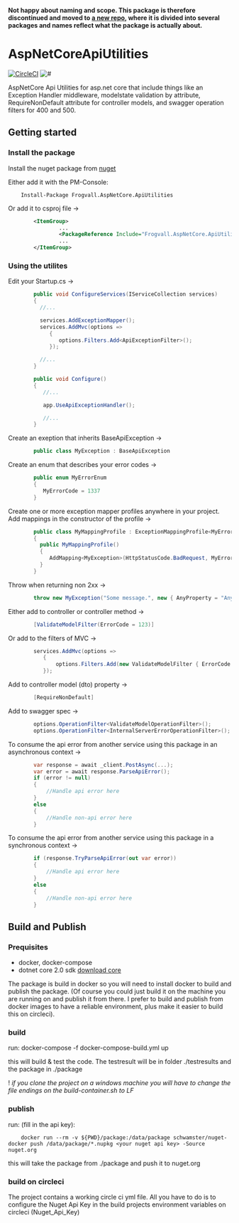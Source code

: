 **Not happy about naming and scope. This package is therefore discontinued and moved to [a new repo](https://github.com/Frogvall/aspnetcore-exceptionhandler), where it is divided into several packages and names reflect what the package is actually about.**

# AspNetCoreApiUtilities

[![CircleCI](https://circleci.com/gh/schwamster/HttpService.svg?style=shield&circle-token)](https://circleci.com/gh/Frogvall/AspNetCoreApiUtilities)
![#](https://img.shields.io/nuget/v/Frogvall.AspNetCore.ApiUtilities.svg)

AspNetCore Api Utilities for asp.net core that include things like an Exception Handler middleware, modelstate validation by attribute, RequireNonDefault attribute for controller models, and swagger operation filters for 400 and 500.

## Getting started

### Install the package
Install the nuget package from [nuget](https://www.nuget.org/packages/Frogvall.AspNetCore.ApiUtilities/)

Either add it with the PM-Console:

        Install-Package Frogvall.AspNetCore.ApiUtilities

Or add it to csproj file ->
```xml
        <ItemGroup>
                ...
                <PackageReference Include="Frogvall.AspNetCore.ApiUtilities" Version="x.y.z" />
                ...
        </ItemGroup>
```
### Using the utilites

Edit your Startup.cs ->
```cs
        public void ConfigureServices(IServiceCollection services)
        {
          //...

          services.AddExceptionMapper();
          services.AddMvc(options =>
             {
                options.Filters.Add<ApiExceptionFilter>();
             });

          //...
        }

        public void Configure()
        {
           //...

           app.UseApiExceptionHandler();

           //...
        }
```
Create an exeption that inherits BaseApiException ->
```cs
        public class MyException : BaseApiException
```

Create an enum that describes your error codes ->
```cs
        public enum MyErrorEnum
        {
           MyErrorCode = 1337
        }
```

Create one or more exception mapper profiles anywhere in your project. Add mappings in the constructor of the profile ->
```cs
        public class MyMappingProfile : ExceptionMappingProfile<MyErrorEnum>
        {
          public MyMappingProfile()
          {
             AddMapping<MyException>(HttpStatusCode.BadRequest, MyErrorEnum.MyErrorCode);
          }
        }
```
Throw when returning non 2xx ->
```cs
        throw new MyException("Some message.", new { AnyProperty = "AnyValue."});
```
Either add to controller or controller method ->
```cs
        [ValidateModelFilter(ErrorCode = 123)]
```
Or add to the filters of MVC ->
```cs
        services.AddMvc(options =>
           {
               options.Filters.Add(new ValidateModelFilter { ErrorCode = 123 } );
           });
```

Add to controller model (dto) property ->
```cs
        [RequireNonDefault]
```
Add to swagger spec ->
```cs
        options.OperationFilter<ValidateModelOperationFilter>();
        options.OperationFilter<InternalServerErrorOperationFilter>();
```

To consume the api error from another service using this package in an asynchronous context ->
```cs
        var response = await _client.PostAsync(...);
        var error = await response.ParseApiError();
        if (error != null)
        {
            //Handle api error here
        }
        else
        {
            //Handle non-api error here
        }
```

To consume the api error from another service using this package in a synchronous context ->
```cs
        if (response.TryParseApiError(out var error))
        {
            //Handle api error here
        }
        else
        {
            //Handle non-api error here
        }
```

## Build and Publish

### Prequisites

* docker, docker-compose
* dotnet core 2.0 sdk  [download core](https://www.microsoft.com/net/core)

The package is build in docker so you will need to install docker to build and publish the package.
(Of course you could just build it on the machine you are running on and publish it from there.
I prefer to build and publish from docker images to have a reliable environment, plus make it easier
to build this on circleci).

### build

run:
        docker-compose -f docker-compose-build.yml up

this will build & test the code. The testresult will be in folder ./testresults and the package in ./package

! *if you clone the project on a windows machine you will have to change the file endings on the build-container.sh to LF*

### publish

run: (fill in the api key):

        docker run --rm -v ${PWD}/package:/data/package schwamster/nuget-docker push /data/package/*.nupkg <your nuget api key> -Source nuget.org

this will take the package from ./package and push it to nuget.org

### build on circleci

The project contains a working circle ci yml file. All you have to do is to configure the Nuget Api Key in the build projects environment variables on circleci (Nuget_Api_Key)


